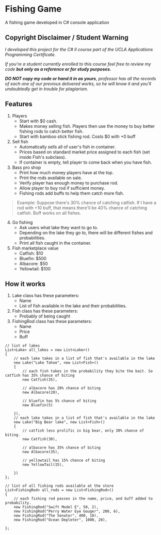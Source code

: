# Fishing Game 
 A fishing game developed in C# console application

## Copyright Disclaimer / Student Warning
_I developed this project for the C# II course part of the UCLA Applications Programming Certificate._

_If you're a student currently enrolled to this course feel free to review my code **but only as a reference or for study purposes.**_

***DO NOT copy my code or hand it in as yours***, _professor has all the records of each one of our previous delivered works, so he will know it and you'll undoubtedly get in trouble for plagiarism._

## Features

1. Players 
    - Start with $0 cash.
    - Makes money selling fish. Players then use the money to buy better fishing rods to catch better fish.
    - Start with bamboo stick fishing rod. Costs $0 with +0 buff
2. Sell fish
    - Automatically sells all of user's fish in container. 
    - Prices based on standard market price assigned to each fish (set inside Fish's subclass).
    - If container is empty, tell player to come back when you have fish.
3. Bass pro shop
    - Print how much money players have at the top.
    - Print the rods available on sale.
    - Verify player has enough money to purchase rod.
    - Allow player to buy rod if sufficient money.
    - Fishing rods add buffs to help them catch more fish. 

> Example: Suppose there's 30% chance of catching catfish. If I have a rod with +10 buff, that means there'll be 40% chance of catching catfish. Buff works on all fishes.

4. Go fishing
    - Ask users what lake they want to go to.
    - Depending on the lake they go to, there will be different fishes and probabilities.
    - Print all fish caught in the container. 
5. Fish marketplace value
    - Catfish: $10
    - Bluefin: $500
    - Albacore: $50
    - Yellowtail: $100

 
## How it works
1. Lake class has these parameters: 
    - Name
    - List of fish available in the lake and their probabilities.
2. Fish class has these parameters:
    - Probably of being caught
3. FishingRod class has these parameters:
    - Name
    - Price
    - Buff
 

```CSHARP
// list of lakes
List<Lake> all_lakes = new List<Lake>()
{
    // each lake takes in a list of fish that's available in the lake
    new Lake("Lake Tahoe", new List<Fish>()
    {
        // each fish takes in the probability they bite the bait. So catfish has 35% chance of biting
        new Catfish(35),

        // albacore has 20% chance of biting
        new Albacore(20),

        // bluefin has 5% chance of biting
        new Bluefin(5)

    }),
    // each lake takes in a list of fish that's available in the lake
    new Lake("Big Bear lake", new List<Fish>()
    {
        // catfish less prolific in big bear, only 30% chance of biting.
        new Catfish(30),

        // albacore has 35% chance of biting
        new Albacore(35),

        // yellowtail has 15% chance of biting
        new YellowTail(15),

    })
};

// list of all fishing rods available at the store
List<FishingRod> all_rods = new List<FishingRod>()
{
    // each fishing rod passes in the name, price, and buff added to probability.
    new FishingRod("Swift Model E", 50, 2),
    new FishingRod("Perry Water Eye Gouger", 200, 6),
    new FishingRod("The Senator", 400, 10),
    new FishingRod("Ocean Depleter", 1000, 20),

};
